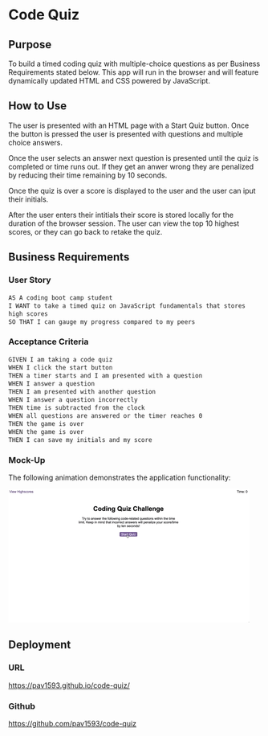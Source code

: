 # Code Quiz

## Purpose 

To build a timed coding quiz with multiple-choice questions as per Business Requirements stated below. This app will run in the browser and will feature dynamically updated HTML and CSS powered by JavaScript.

## How to Use

The user is presented with an HTML page with a Start Quiz button. Once the button is pressed the user is presented with questions and multiple choice answers.

Once the user selects an answer next question is presented until the quiz is completed or time runs out. If they get an anwer wrong they are penalized by reducing their time remaining by 10 seconds.

Once the quiz is over a score is displayed to the user and the user can iput their initials.

After the user enters their intitials their score is stored locally for the duration of the browser session. The user can view the top 10 highest scores, or they can go back to retake the quiz.


## Business Requirements

### User Story

```
AS A coding boot camp student
I WANT to take a timed quiz on JavaScript fundamentals that stores high scores
SO THAT I can gauge my progress compared to my peers
```

### Acceptance Criteria

```
GIVEN I am taking a code quiz
WHEN I click the start button
THEN a timer starts and I am presented with a question
WHEN I answer a question
THEN I am presented with another question
WHEN I answer a question incorrectly
THEN time is subtracted from the clock
WHEN all questions are answered or the timer reaches 0
THEN the game is over
WHEN the game is over
THEN I can save my initials and my score
```

### Mock-Up

The following animation demonstrates the application functionality:

![A user clicks through an interactive coding quiz, then enters initials to save the high score before resetting and starting over.](./Assets/04-web-apis-homework-demo.gif)

## Deployment

### URL 

https://pav1593.github.io/code-quiz/

### Github

https://github.com/pav1593/code-quiz
